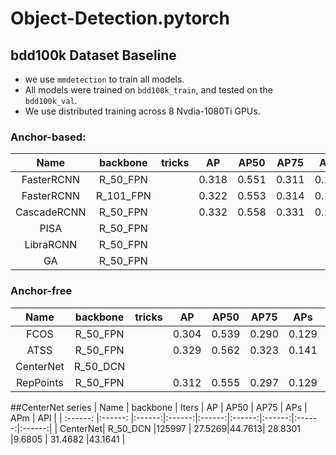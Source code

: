 # Object-Detection.pytorch

## bdd100k Dataset Baseline
- we use `mmdetection` to train all models.
- All models were trained on `bdd100k_train`, and tested on the `bdd100k_val`.
- We use distributed training across 8 Nvdia-1080Ti GPUs. 

### Anchor-based:
|  Name    | backbone | tricks |  AP   |  AP50  |  AP75  |  APs   |  APm   |  APl   |
| :------: |:------:  |:------:|:------:|:------:|:------:|:------:|:------:|:------:|
|  FasterRCNN | R_50_FPN |      | 0.318 | 0.551 | 0.311 | 0.145 | 0.356 | 0.497|
|  FasterRCNN | R_101_FPN|    |  0.322 | 0.553 | 0.314 | 0.142 | 0.360 | 0.512 |
| CascadeRCNN | R_50_FPN |    | 0.332  | 0.558 | 0.331 | 0.150 | 0.371 | 0.520 |
|  PISA    | R_50_FPN |      | 
|  LibraRCNN| R_50_FPN|      | 
|  GA      | R_50_FPN |      | 


### Anchor-free
|  Name    | backbone | tricks |  AP   |  AP50  |  AP75  |  APs   |  APm   |  APl   |
| :------: |:------:  |:------:|:------:|:------:|:------:|:------:|:------:|:------:|
| FCOS     | R_50_FPN |        |0.304 | 0.539 | 0.290 | 0.129 | 0.338 | 0.498 |
| ATSS     | R_50_FPN |      | 0.329 | 0.562 | 0.323 | 0.141 | 0.367 | 0.517| 
| CenterNet| R_50_DCN|       
| RepPoints| R_50_FPN |     | 0.312 | 0.555 | 0.297 | 0.129 | 0.348 | 0.505 |

##CenterNet series
|  Name    | backbone | Iters  | AP   |  AP50  |  AP75  |  APs   |  APm     |  APl   |
| :------: |:------:  |:------:|:------:|:------:|:------:|:------:|:------:|:------:|
| CenterNet| R_50_DCN |125997  | 27.5269|44.7613| 28.8301 |9.6805 | 31.4682 |43.1641 |

